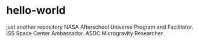# hello-world
just another repository
NASA Afterschool Universe Program and Facilitator. ISS Space Center Ambassador. ASDC Microgravity Researcher.
